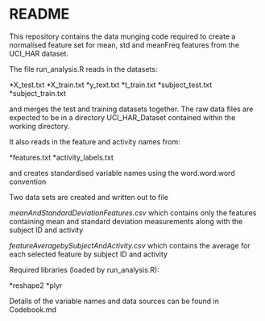 README
========================================================

This repository contains the data munging code required to create a normalised feature set for mean, std and meanFreq features from the UCI_HAR dataset.

The file run_analysis.R reads in the datasets:

*X_test.txt
*X_train.txt
*y_text.txt
*t_train.txt
*subject_test.txt
*subject_train.txt

and merges the test and training datasets together. The raw data files are expected to be in a directory UCI_HAR_Dataset contained within the working directory.

It also reads in the feature and activity names from: 

*features.txt
*activity_labels.txt

and creates standardised variable names using the word.word.word convention

Two data sets are created and written out to file

*meanAndStandardDeviationFeatures.csv* which contains only the features containing mean and standard deviation measurements along with the subject ID and activity
	
*featureAveragebySubjectAndActivity.csv* which contains the average for each selected feature by subject ID and activity


Required libraries (loaded by run_analysis.R): 

*reshape2
*plyr

Details of the variable names and data sources can be found in Codebook.md